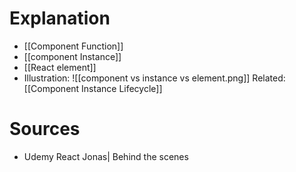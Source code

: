 # Explanation
- [[Component Function]]
- [[component Instance]]
- [[React element]]
- Illustration: ![[component vs instance vs element.png]]
Related: [[Component Instance Lifecycle]]
# Sources
- Udemy React Jonas| Behind the scenes

